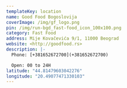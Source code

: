 ```yaml
---
templateKey: location
name: Good Food Bogoslovija
coverImage: /img/gf_logo.png
pin: /img/run-bgd_fast-food_icon_100x100.png
category: Fast Food
address: Mije Kovačevića 9/1, 11000 Beograd
website: <http://goodfood.rs>
description: |-
  Phone: [+381652672700](+381652672700)

  Open: 00 to 24H
latitude: "44.81479603042276"
longitude: "20.49077471330103"
---
```

